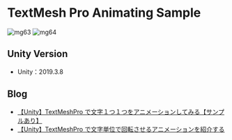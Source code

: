 # TextMesh Pro Animating Sample

![mg63](https://user-images.githubusercontent.com/44670044/62817289-c9ec1600-bb6e-11e9-8b7d-e04f49b1d016.gif)
![mg64](https://user-images.githubusercontent.com/44670044/62817290-cb1d4300-bb6e-11e9-8485-5bbbe5ce6cd9.gif)

## Unity Version

- Unity：2019.3.8

## Blog

- [【Unity】TextMeshPro で文字１つ１つをアニメーションしてみる【サンプルあり】](https://gurutaka-log.com/unity-textmeshpro-animation)
- [【Unity】TextMeshPro で文字単位で回転させるアニメーションを紹介する](https://gurutaka-log.com/unity-textmeshpro-rotate)

